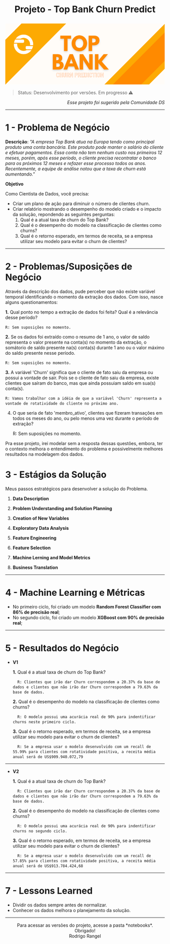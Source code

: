 <h1><p align= "center"><b>Projeto  - Top Bank Churn Predict</b></p></h1>

<p align= "center">
<a href="https://www.kaggle.com/datasets/adammaus/predicting-churn-for-bank-customers"><img src= "img/Top%20Bank%20logo.png" alt= "top bank churn predict logo"></a>
</p>

> Status: Desenvolvimento por versões. Em progresso ⚠️

<p align="right"><i> Esse projeto foi sugerido pela Comunidade DS</i></p>
<hr> 
<div style= "margin: 15px;"></div>

# 1 - Problema de Negócio

**Descrição**: *"A empresa Top Bank atua na Europa tendo como principal produto uma conta bancária. Este produto pode manter o salário do cliente e efetuar pagamentos. Essa conta não tem nenhum custo nos primeiros 12 meses, porém, após esse período, o cliente precisa recontratar o banco para os próximos 12 meses e refazer esse processo todos os anos. Recentemente, a equipe de análise notou que a taxa de churn está aumentando."*

**Objetivo**

Como Cientista de Dados, você precisa: 
- Criar um plano de ação para diminuir o número de clientes churn.
- Criar relatório mostrando o desempenho do modelo criado e o impacto da solução, repondendo as seguintes perguntas:
    1. Qual é a atual taxa de churn do Top Bank?
    2. Qual é o desempenho do modelo na classificação de clientes como churns?
    3. Qual é o retorno esperado, em termos de receita, se a empresa utilizar seu modelo para evitar o churn de clientes?
<hr> 
<div style= "margin: 15px;"></div>

# 2 - Problemas/Suposições de Negócio

Através da descrição dos dados, pude perceber que não existe variável temporal identificando o momento da extração dos dados. Com isso, nasce alguns questionamentos:

**1.** Qual ponto no tempo a extração de dados foi feita? Qual é a relevância desse período?
	
	R: Sem suposições no momento.

**2.** Se os dados foi extraído como o resumo de 1 ano, o valor de saldo representa o valor presente na conta(s) no momento da extração, o somátorio de saldo presente na(s) conta(s) durante 1 ano ou o valor máximo do saldo presente nesse período.
	
	R: Sem suposições no momento. 

**3.** A variável 'Churn' significa que o cliente de fato saiu da empresa ou possui a vontade de sair. Pois se o cliente de fato saiu da empresa, existe clientes que saíram do banco, mas que ainda possuiam saldo em sua(s) conta(s).

	R: Vamos trabalhar com a idéia de que a variável 'Churn' representa a vontade de rotatividade do cliente no próximo ano.

4. O que seria de fato 'membro_ativo', clientes que fizeram transações em todos os meses do ano, ou pelo menos uma vez durante o período de extração?

	R: Sem suposições no momento.

Pra esse projeto, irei modelar sem a resposta dessas questões, embora, ter o contexto melhora o entendimento do problema e possivelmente melhores resultados na modelagem dos dados.


# 3 - Estágios da Solução

Meus passos estratégicos para desenvolver a solução do Problema.

1) **Data Description**

2) **Problem Understanding and Solution Planning**

3) **Creation of New Variables**

4) **Exploratory Data Analysis**

5) **Feature Engineering**

6) **Feature Selection**

7) **Machine Lerning and Model Metrics**

8) **Business Translation**

<hr> 
<div style= "margin: 15px;"></div>

# 4 - Machine Learning e Métricas

- No primeiro ciclo, foi criado um modelo **Random Forest Classifier com 86% de precisão real**;
- No segundo ciclo, foi criado um modelo **XGBoost com 90% de precisão real**;

<hr> 
<div style= "margin: 15px;"></div>

# 5 - Resultados do Negócio

- **V1**

	**1.** Qual é a atual taxa de churn do Top Bank?
    	
		R: Clientes que irão dar Churn correspondem a 20.37% da base de dados e clientes que não irão dar Churn correspondem a 79.63% da base de dados.
	**2.** Qual é o desempenho do modelo na classificação de clientes como churns?
    	
		R: O modelo possui uma acurácia real de 90% para indentificar churns neste primeiro ciclo.
	**3.** Qual é o retorno esperado, em termos de receita, se a empresa utilizar seu modelo para evitar o churn de clientes?
    	
		R: Se a empresa usar o modelo desenvolvido com um recall de 55.99% para clientes com rotatividade positiva, a receita média anual será de US$909.940.072,79
        
<hr> 
<div style= "margin: 15px;"></div>

- **V2**

	**1.** Qual é a atual taxa de churn do Top Bank?
    	
		R: Clientes que irão dar Churn correspondem a 20.37% da base de dados e clientes que não irão dar Churn correspondem a 79.63% da base de dados.
	**2.** Qual é o desempenho do modelo na classificação de clientes como churns?
    	
		R: O modelo possui uma acurácia real de 90% para indentificar churns no segundo ciclo.
	**3.** Qual é o retorno esperado, em termos de receita, se a empresa utilizar seu modelo para evitar o churn de clientes?
    	
		R: Se a empresa usar o modelo desenvolvido com um recall de 57.85% para clientes com rotatividade positiva, a receita média anual será de US$913.784.424,68
<hr> 
<div style= "margin: 15px;"></div>

# 7 - Lessons Learned

- Dividir os dados sempre antes de normalizar.
- Conhecer os dados melhora o planejamento da solução.

<hr> 
<div style= "margin: 15px;"></div>

<center>Para acessar as versões do projeto, acesse a pasta *notebooks*.</center>
<center>Obrigado!</center>
<center>Rodrigo Rangel</center>
